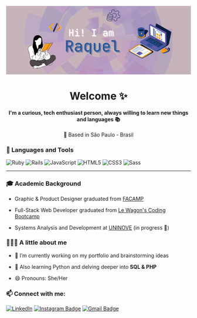 <div align="center"> 
  <img src="https://github.com/raquelsylos/raquelsylos/blob/main/github_profile_header.png?raw=true">

  # Welcome ✨
  <h4 align="center"> I'm a curious, tech enthusiast person, always willing to learn new things and languages 📚 </h4>

  📍 Based in São Paulo - Brasil 
</div>

 

<h3 align="left"> 🔧 Languages and Tools </h3>

![Ruby](https://img.shields.io/badge/-Ruby-red?style=flat-square&logo=ruby)
![Rails](https://img.shields.io/badge/-Rails-red?style=flat-square&logo=rubyonrails)
![JavaScript](https://img.shields.io/badge/-JavaScript-yellow?style=flat-square&logo=javascript)
![HTML5](https://img.shields.io/badge/-HTML5-orange?style=flat-square&logo=html5)
![CSS3](https://img.shields.io/badge/-CSS3-blue?style=flat-square&logo=css3)
![Sass](https://img.shields.io/badge/-Sass-pink?style=flat-square&logo=sass)

<hr>
<h3 align="left"> 🎓 Academic Background </h3>

  - Graphic & Product Designer graduated from [FACAMP](https://vestibular3.facamp.com.br/) 
  
  - Full-Stack Web Developer graduated from [Le Wagon's Coding Bootcamp](https://www.lewagon.com/) 
  
  - Systems Analysis and Development at [UNINOVE](https://www.uninove.br/) (in progress 📶)

<h3 align="left"> 👩🏻‍💻 A little about me </h3>
                            
  - 🔭 I’m currently working on my portfolio and brainstorming ideas
     
  - 🌱 Also learning Python and delving deeper into **SQL & PHP**
   
  - 😄 Pronouns: She/Her

### 📫 Connect with me:
[![LinkedIn](https://img.shields.io/badge/-LinkedIn-blue?style=flat-square&logo=linkedin)](https://www.linkedin.com/in/raquelbiondi/)
[![Instagram Badge](https://img.shields.io/badge/-Instagram-e4405f?style=flat-square&logo=Instagram&logoColor=white&link=https://www.instagram.com/roshanjayraj/)](https://www.instagram.com/_raquelbiondi/)
[![Gmail Badge](https://img.shields.io/badge/-Gmail-d14836?style=flat-square&logo=Gmail&logoColor=white&link=mail@jayrajroshan1@gmail.com)](mailto:mail@raquelsylos@gmail.com)
